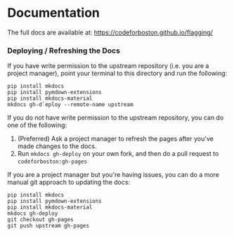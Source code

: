 # Documentation

The full docs are available at: https://codeforboston.github.io/flagging/

### Deploying / Refreshing the Docs

If you have write permission to the upstream repository (i.e. you are a project manager), point your terminal to this directory and run the following:

```shell script
pip install mkdocs
pip install pymdown-extensions
pip install mkdocs-material
mkdocs gh-d`eploy --remote-name upstream
```

If you do not have write permission to the upstream repository, you can do one of the following:
 
 1. (Preferred) Ask a project manager to refresh the pages after you've made changes to the docs.
 2. Run `mkdocs gh-deploy` on your own fork, and then do a pull request to `codeforboston:gh-pages`
 
 If you are a project manager but you're having issues, you can do a more manual git approach to updating the docs:
 
```shell script
pip install mkdocs
pip install pymdown-extensions
pip install mkdocs-material
mkdocs gh-deploy
git checkout gh-pages
git push upstream gh-pages
```